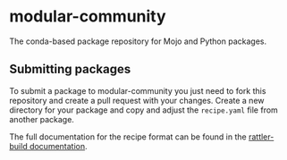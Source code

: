 # modular-community

The conda-based package repository for Mojo and Python packages.


## Submitting packages

To submit a package to modular-community you just need to fork this repository and create a pull request with your changes.
Create a new directory for your package and copy and adjust the `recipe.yaml` file from another package.

The full documentation for the recipe format can be found in the [rattler-build documentation](https://prefix-dev.github.io/rattler-build/latest/reference/recipe_file/).
